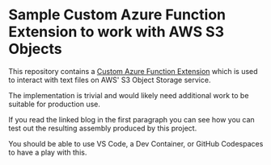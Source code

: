 # Sample Custom Azure Function Extension to work with AWS S3 Objects

This repository contains a [Custom Azure Function Extension](https://blog.siliconvalve.com/2023/02/20/build-your-own-azure-functions-binding-extensions/) which is used to interact with text files on AWS' S3 Object Storage service.

The implementation is trivial and would likely need additional work to be suitable for production use.

If you read the linked blog in the first paragraph you can see how you can test out the resulting assembly produced by this project.

You should be able to use VS Code, a Dev Container, or GitHub Codespaces to have a play with this.